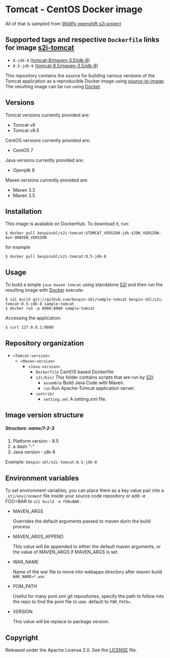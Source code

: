 Tomcat - CentOS Docker image
========================================

All of that is sampled from [Wildfly openshift s2i project](https://github.com/openshift-s2i/s2i-wildfly)

Supported tags and respective `Dockerfile` links for image [s2i-tomcat](https://hub.docker.com/r/bespinsbl/s2i-tomcat/) 
--------------------

* `8-jdk-8` [(tomcat-8/maven-3.5/jdk-8)](https://github.com/bespin-sbl/s2i-tomcat/blob/master/tomcat-8/jdk-8/Dockerfile)
* `8.5-jdk-8` [(tomcat-8.5/maven-3.5/jdk-8)](https://github.com/bespin-sbl/s2i-tomcat/blob/master/tomcat-8.5/jdk-8/Dockerfile)

This repository contains the source for building various versions of
the Tomcat application as a reproducible Docker image using
[source-to-image](https://github.com/openshift/source-to-image).
The resulting image can be run using [Docker](http://docker.io).

Versions
--------------------
Tomcat versions currently provided are:
* Tomcat v8
* Tomcat v8.5

CentOS versions currently provided are:
* CentOS 7

Java versions currently provided are:
* Openjdk 8

Maven versions currently provided are:
* Maven 3.3
* Maven 3.5

Installation
--------------------
This image is available on DockerHub. To download it, run:

```
$ docker pull bespinsbl/s2i-tomcat:$TOMCAT_VERSION-jdk-$JDK_VERSION-mvn-$MAVEN_VERSION
```

for example

```
$ docker pull bespinsbl/s2i-tomcat:8.5-jdk-8 
```

Usage
--------------------
To build a simple `java maven tomcat`
using standalone [S2I](https://github.com/openshift/source-to-image) and then run the
resulting image with [Docker](http://docker.io) execute:

```
$ s2i build git://github.com/bespin-sbl/sample-tomcat bespin-sbl/s2i-tomcat:8.5-jdk-8 sample-tomcat
$ docker run -p 8080:8080 sample-tomcat
```

Accessing the application:
```
$ curl 127.0.0.1:8080
```

Repository organization
-----------------------
* `<Tomcat-version>`
    * `<Maven-version>`
        * `<Java-version>`
            * `Dockerfile`
                CentOS based Dockerfile
            * `s2i/bin/`
                This folder contains scripts that are run by [S2I](https://github.com/openshift/source-to-image):
                * `assemble`
                  Build Java Code with Maven.
                * `run`
                  Run Apache-Tomcat application server.
            * `contrib/`
                * `setting.xml`
                    A setting.xml file.

Image version structure
-----------------------
##### Structure: name/1-2-3
1. Platform version - 8.5
2. a dash "-"
3. Java version - jdk-8

Example: `bespin-sbl/s2i-tomcat:8.5-jdk-8`

Environment variables
---------------------
To set environment variables, you can place them as a key value pair into a `.sti/environment` 
file inside your source code repository or add -e FOO=BAR to `s2i build -e FOO=BAR` .

* MAVEN_ARGS

    Overrides the default arguments passed to maven durin the build process

* MAVEN_ARGS_APPEND

    This value will be appended to either the default maven arguments, or the value of MAVEN_ARGS if MAVEN_ARGS is set.

* WAR_NAME

    Name of the war file to move into webapps directory after maven build `WAR_NAME=*.war`

* POM_PATH

    Useful for many pom.xml git repositories, specify the path to follow into the repo to find the pom file to use. default to `POM_PATH=.`

* VERSION

    This value will be replace to package version.

Copyright
--------------------
Released under the Apache License 2.0. See the [LICENSE](LICENSE) file.
